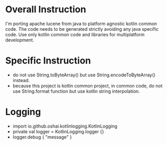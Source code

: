 # Overall Instruction
I'm porting apache lucene from java to platform agnostic kotlin common code.
The code needs to be generated strictly avoiding any java specific code.
Use only kotlin common code and libraries for multiplatform development.

# Specific Instruction
* do not use String.toByteArray() but use String.encodeToByteArray() instead.
* because this project is kotlin common project, in common code, do not use String.format function but use kotlin string interpolation.

# Logging
* import io.github.oshai.kotlinlogging.KotlinLogging
* private val logger = KotlinLogging.logger {}
* logger.debug { "message" }

